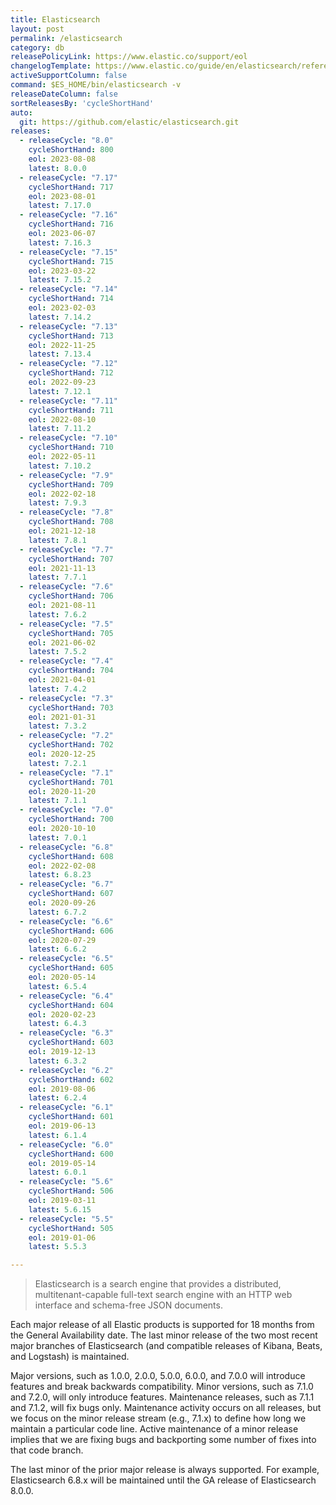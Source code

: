 ```yaml
---
title: Elasticsearch
layout: post
permalink: /elasticsearch
category: db
releasePolicyLink: https://www.elastic.co/support/eol
changelogTemplate: https://www.elastic.co/guide/en/elasticsearch/reference/__RELEASE_CYCLE__/release-notes-__LATEST__.html
activeSupportColumn: false
command: $ES_HOME/bin/elasticsearch -v
releaseDateColumn: false
sortReleasesBy: 'cycleShortHand'
auto:
  git: https://github.com/elastic/elasticsearch.git
releases:
  - releaseCycle: "8.0"
    cycleShortHand: 800
    eol: 2023-08-08
    latest: 8.0.0
  - releaseCycle: "7.17"
    cycleShortHand: 717
    eol: 2023-08-01
    latest: 7.17.0
  - releaseCycle: "7.16"
    cycleShortHand: 716
    eol: 2023-06-07
    latest: 7.16.3
  - releaseCycle: "7.15"
    cycleShortHand: 715
    eol: 2023-03-22
    latest: 7.15.2
  - releaseCycle: "7.14"
    cycleShortHand: 714
    eol: 2023-02-03
    latest: 7.14.2
  - releaseCycle: "7.13"
    cycleShortHand: 713
    eol: 2022-11-25
    latest: 7.13.4
  - releaseCycle: "7.12"
    cycleShortHand: 712
    eol: 2022-09-23
    latest: 7.12.1
  - releaseCycle: "7.11"
    cycleShortHand: 711
    eol: 2022-08-10
    latest: 7.11.2
  - releaseCycle: "7.10"
    cycleShortHand: 710
    eol: 2022-05-11
    latest: 7.10.2
  - releaseCycle: "7.9"
    cycleShortHand: 709
    eol: 2022-02-18
    latest: 7.9.3
  - releaseCycle: "7.8"
    cycleShortHand: 708
    eol: 2021-12-18
    latest: 7.8.1
  - releaseCycle: "7.7"
    cycleShortHand: 707
    eol: 2021-11-13
    latest: 7.7.1
  - releaseCycle: "7.6"
    cycleShortHand: 706
    eol: 2021-08-11
    latest: 7.6.2
  - releaseCycle: "7.5"
    cycleShortHand: 705
    eol: 2021-06-02
    latest: 7.5.2
  - releaseCycle: "7.4"
    cycleShortHand: 704
    eol: 2021-04-01
    latest: 7.4.2
  - releaseCycle: "7.3"
    cycleShortHand: 703
    eol: 2021-01-31
    latest: 7.3.2
  - releaseCycle: "7.2"
    cycleShortHand: 702
    eol: 2020-12-25
    latest: 7.2.1
  - releaseCycle: "7.1"
    cycleShortHand: 701
    eol: 2020-11-20
    latest: 7.1.1
  - releaseCycle: "7.0"
    cycleShortHand: 700
    eol: 2020-10-10
    latest: 7.0.1
  - releaseCycle: "6.8"
    cycleShortHand: 608
    eol: 2022-02-08
    latest: 6.8.23
  - releaseCycle: "6.7"
    cycleShortHand: 607
    eol: 2020-09-26
    latest: 6.7.2
  - releaseCycle: "6.6"
    cycleShortHand: 606
    eol: 2020-07-29
    latest: 6.6.2
  - releaseCycle: "6.5"
    cycleShortHand: 605
    eol: 2020-05-14
    latest: 6.5.4
  - releaseCycle: "6.4"
    cycleShortHand: 604
    eol: 2020-02-23
    latest: 6.4.3
  - releaseCycle: "6.3"
    cycleShortHand: 603
    eol: 2019-12-13
    latest: 6.3.2
  - releaseCycle: "6.2"
    cycleShortHand: 602
    eol: 2019-08-06
    latest: 6.2.4
  - releaseCycle: "6.1"
    cycleShortHand: 601
    eol: 2019-06-13
    latest: 6.1.4
  - releaseCycle: "6.0"
    cycleShortHand: 600
    eol: 2019-05-14
    latest: 6.0.1
  - releaseCycle: "5.6"
    cycleShortHand: 506
    eol: 2019-03-11
    latest: 5.6.15
  - releaseCycle: "5.5"
    cycleShortHand: 505
    eol: 2019-01-06
    latest: 5.5.3

---
```


> Elasticsearch is a search engine that provides a distributed, multitenant-capable full-text search engine with an HTTP web interface and schema-free JSON documents.

Each major release of all Elastic products is supported for 18 months from the General Availability date. The last minor release of the two most recent major branches of Elasticsearch (and compatible releases of Kibana, Beats, and Logstash) is maintained.

Major versions, such as 1.0.0, 2.0.0, 5.0.0, 6.0.0, and 7.0.0 will introduce features and break backwards compatibility. Minor versions, such as 7.1.0 and 7.2.0, will only introduce features. Maintenance releases, such as 7.1.1 and 7.1.2, will fix bugs only. Maintenance activity occurs on all releases, but we focus on the minor release stream (e.g., 7.1.x) to define how long we maintain a particular code line. Active maintenance of a minor release implies that we are fixing bugs and backporting some number of fixes into that code branch.

The last minor of the prior major release is always supported. For example, Elasticsearch 6.8.x will be maintained until the GA release of Elasticsearch 8.0.0.
